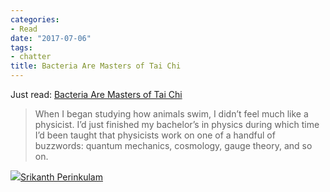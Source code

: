 ```yaml
---
categories:
- Read
date: "2017-07-06"
tags:
- chatter
title: Bacteria Are Masters of Tai Chi
---
```


Just read: [Bacteria Are Masters of Tai Chi](http://m.nautil.us/issue/49/the-absurd/bacteria-are-masters-of-tai-chi-rp)

> When I began studying how animals swim, I didn’t feel much like a physicist. I’d just finished my bachelor’s in physics during which time I’d been taught that physicists work on one of a handful of buzzwords: quantum mechanics, cosmology, gauge theory, and so on.

![](images/cropped-cropped-SP01-550afdebv1_site_icon.png)[Srikanth Perinkulam](https://srikanthperinkulam.com)
